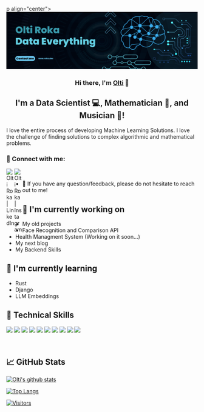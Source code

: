 p align="center">
  <a href="https://www.roka.dev/" target="_blank" rel="noreferrer"><img src="https://github.com/OltiRocka/OltiRocka/blob/b9759cfeb16f4455e838967b818ae6976ec3ae71/Blue%20Geometric%20Technology%20LinkedIn%20Banner.png" alt="my banner"></a>
</p>

<h3 align="center">
Hi there, I'm <a href="https://www.roka.dev/" target="_blank" rel="noreferrer">Olti</a> 👋
</h3>

<h2 align="center">
I'm a Data Scientist 💻, Mathematician 📐, and Musician 🎸!
</h2> 

I love the entire process of developing Machine Learning Solutions. I love the challenge of finding solutions to complex algorithmic and mathematical problems.

### 🤝 Connect with me:

<a href="https://www.linkedin.com/in/oltir/"><img align="left" src="https://raw.githubusercontent.com/OltiRocka/OltiRocka/main/images/linkedin.svg" alt="Olti Roka | LinkedIn" width="21px"/></a>
<a href="https://instagram.com/oltirocka"><img align="left" src="https://raw.githubusercontent.com/OltiRocka/OltiRocka/main/images/instagram.svg" alt="Olti Roka | Instagram" width="21px"/></a>
</br>
- 💬 If you have any question/feedback, please do not hesitate to reach out to me!

## 🔭 I'm currently working on

- My old projects
- Face Recognition and Comparison API
- Health Managment System (Working on it soon...)
- My next blog
- My Backend Skills
  
## 🌱 I'm currently learning

- Rust
- Django
- LLM Embeddings

## 💼 Technical Skills

![](https://img.shields.io/badge/Code-Python-informational?style=flat&logo=python&color=blue)
![](https://img.shields.io/badge/Code-TF-informational?style=flat&logo=tensorflow&color=orange)
![](https://img.shields.io/badge/Code-JavaScript-informational?style=flat&logo=JavaScript&color=F7DF1E)
![](https://img.shields.io/badge/Code-React-informational?style=flat&logo=react&color=61DAFB)
![](https://img.shields.io/badge/Code-Ruby-informational?style=flat&logo=Ruby&color=CC342D)
![](https://img.shields.io/badge/Code-Ruby_on_Rails-informational?style=flat&logo=Ruby-On-Rails&color=CC0000)
![](https://img.shields.io/badge/Code-PostgreSQL-informational?style=flat&logo=PostgreSQL&color=336791)
![](https://img.shields.io/badge/Code-SQLite-informational?style=flat&logo=SQLite&color=003B57)
![](https://img.shields.io/badge/Tools-Git-informational?style=flat&logo=Git&color=F05032)
![](https://img.shields.io/badge/Tools-GitHub-informational?style=flat&logo=GitHub&color=181717)

</br>


## 📈 GitHub Stats 

[![Olti's github stats](https://github-readme-stats.vercel.app/api?username=OltiRocka)](https://github.com/OltiRocka)

[![Top Langs](https://github-readme-stats.vercel.app/api/top-langs/?username=OltiRocka&layout=compact)](https://github.com/OltiRocka)

[![Visitors](https://visitor-badge.glitch.me/badge?page_id=OltiRocka.OltiRocka)](https://www.yushi.dev/)
